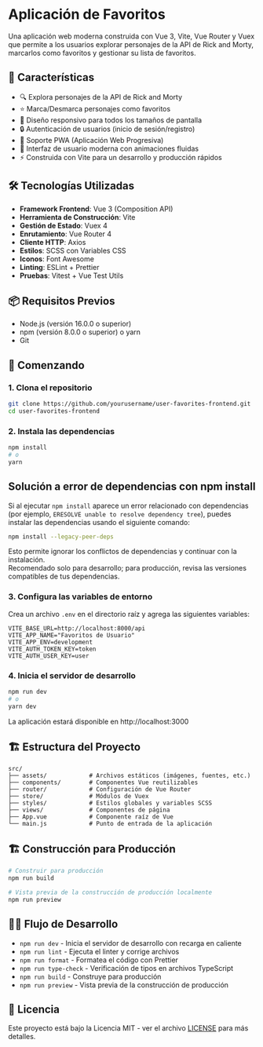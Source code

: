 # Aplicación de Favoritos

Una aplicación web moderna construida con Vue 3, Vite, Vue Router y Vuex que permite a los usuarios explorar personajes de la API de Rick and Morty, marcarlos como favoritos y gestionar su lista de favoritos.

## 🚀 Características

- 🔍 Explora personajes de la API de Rick and Morty
- ⭐ Marca/Desmarca personajes como favoritos
- 📱 Diseño responsivo para todos los tamaños de pantalla
- 🔒 Autenticación de usuarios (inicio de sesión/registro)
- 📱 Soporte PWA (Aplicación Web Progresiva)
- 🎨 Interfaz de usuario moderna con animaciones fluidas
- ⚡ Construida con Vite para un desarrollo y producción rápidos

## 🛠️ Tecnologías Utilizadas

- **Framework Frontend**: Vue 3 (Composition API)
- **Herramienta de Construcción**: Vite
- **Gestión de Estado**: Vuex 4
- **Enrutamiento**: Vue Router 4
- **Cliente HTTP**: Axios
- **Estilos**: SCSS con Variables CSS
- **Iconos**: Font Awesome
- **Linting**: ESLint + Prettier
- **Pruebas**: Vitest + Vue Test Utils

## 📦 Requisitos Previos

- Node.js (versión 16.0.0 o superior)
- npm (versión 8.0.0 o superior) o yarn
- Git

## 🚀 Comenzando

### 1. Clona el repositorio

```bash
git clone https://github.com/yourusername/user-favorites-frontend.git
cd user-favorites-frontend
```

### 2. Instala las dependencias

```bash
npm install
# o
yarn
```

## Solución a error de dependencias con npm install

Si al ejecutar `npm install` aparece un error relacionado con dependencias (por ejemplo, `ERESOLVE unable to resolve dependency tree`), puedes instalar las dependencias usando el siguiente comando:

```bash
npm install --legacy-peer-deps
```

Esto permite ignorar los conflictos de dependencias y continuar con la instalación.  
Recomendado solo para desarrollo; para producción, revisa las versiones compatibles de tus dependencias.

### 3. Configura las variables de entorno

Crea un archivo `.env` en el directorio raíz y agrega las siguientes variables:

```env
VITE_BASE_URL=http://localhost:8000/api
VITE_APP_NAME="Favoritos de Usuario"
VITE_APP_ENV=development
VITE_AUTH_TOKEN_KEY=token
VITE_AUTH_USER_KEY=user
```

### 4. Inicia el servidor de desarrollo

```bash
npm run dev
# o
yarn dev
```

La aplicación estará disponible en http://localhost:3000

## 🏗️ Estructura del Proyecto

```
src/
├── assets/            # Archivos estáticos (imágenes, fuentes, etc.)
├── components/        # Componentes Vue reutilizables
├── router/            # Configuración de Vue Router
├── store/             # Módulos de Vuex
├── styles/            # Estilos globales y variables SCSS
├── views/             # Componentes de página
├── App.vue            # Componente raíz de Vue
└── main.js            # Punto de entrada de la aplicación
```

## 🏗️ Construcción para Producción

```bash
# Construir para producción
npm run build

# Vista previa de la construcción de producción localmente
npm run preview
```

## 🧑‍💻 Flujo de Desarrollo

- `npm run dev` - Inicia el servidor de desarrollo con recarga en caliente
- `npm run lint` - Ejecuta el linter y corrige archivos
- `npm run format` - Formatea el código con Prettier
- `npm run type-check` - Verificación de tipos en archivos TypeScript
- `npm run build` - Construye para producción
- `npm run preview` - Vista previa de la construcción de producción

## 📄 Licencia

Este proyecto está bajo la Licencia MIT - ver el archivo [LICENSE](LICENSE) para más detalles.
